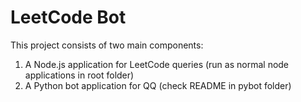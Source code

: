 # LeetCode Bot
This project consists of two main components:
1. A Node.js application for LeetCode queries (run as normal node applications in root folder)
2. A Python bot application for QQ (check README in pybot folder)